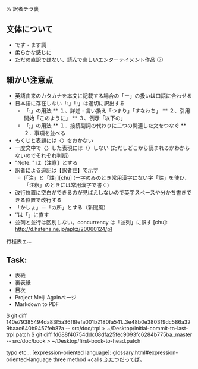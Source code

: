 % 訳者チラ裏

## 文体について

- です・ます調
- 柔らかな感じに
- ただの直訳ではない、読んで楽しいエンターテイメント作品 (?)

## 細かい注意点

- 英語由来のカタカナを本文に記載する場合の「ー」の扱いは口語に合わせる
- 日本語に存在しない「:」「;」は適切に訳出する
	* 「:」の用法
		** １、詳述・言い換え「つまり」「すなわち」
		** ２、引用開始「このように」
		** ３、例示「以下の」
	* 「;」の用法
		** １．接続副詞の代わりに二つの関連した文をつなぐ
		** ２．事項を並べる
- もくじと表題には〈〉をおかない
- 一度文中で〈〉した表現には〈〉しない
	(ただしどこから読まれるかわからないのでそれぞれ判断)
- "Note: " は【注意】とする
- 訳者による追記は【訳者註】で示す
	* [「注」と「註」][chu]
	(一字のみのとき常用漢字にない字「註」を使ひ、「注釈」のときには常用漢字で書く)
- 改行位置に空白ができるのが見ばえしないので英字スぺースや分かち書きできる位置で改行する
- 「かしょ」＝「カ所」とする（新聞風）
- ‘’は「」に直す
- 並列と並行は区別しない。concurrency は「並列」に訳す
[chu]: http://d.hatena.ne.jp/apkz/20060124/p1

行程表ェ…

## Task:

- 表紙
- 裏表紙
- 目次
- Project Meiji Againページ
- Markdown to PDF

$ git diff 140e79385494da83f5a36f8fefa001b2180fa541..3e48b0e380319dc586a329baac640b9457feb87a -- src/doc/trpl > ~/Desktop/initial-commit-to-last-trpl.patch
$ git diff fd688f40754ddc08dfa25fec9093fc6284b775ba..master -- src/doc/book > ~/Desktop/first-book-to-head.patch

typo etc...
	[expression-oriented language]: glossary.html#expression-oriented-language
three method
+calls
ふたつだってば。

